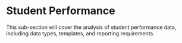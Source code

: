 # Student Performance

This sub-section will cover the analysis of student performance data, including data types, templates, and reporting requirements. 